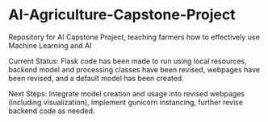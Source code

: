 # AI-Agriculture-Capstone-Project
Repository for AI Capstone Project, teaching farmers how to effectively use Machine Learning and AI

Current Status:
Flask code has been made to run using local resources, backend model and processing classes have been revised, webpages have been revised, and a default model has been created.

Next Steps:
Integrate model creation and usage into revised webpages (including visualization), implement gunicorn instancing, further revise backend code as needed.
